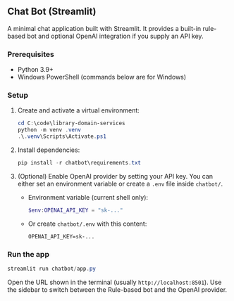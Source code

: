 ## Chat Bot (Streamlit)

A minimal chat application built with Streamlit. It provides a built-in rule-based bot and optional OpenAI integration if you supply an API key.

### Prerequisites
- Python 3.9+
- Windows PowerShell (commands below are for Windows)

### Setup
1. Create and activate a virtual environment:
   
   ```powershell
   cd C:\code\library-domain-services
   python -m venv .venv
   .\.venv\Scripts\Activate.ps1
   ```

2. Install dependencies:

   ```powershell
   pip install -r chatbot\requirements.txt
   ```

3. (Optional) Enable OpenAI provider by setting your API key. You can either set an environment variable or create a `.env` file inside `chatbot/`.

   - Environment variable (current shell only):
     ```powershell
     $env:OPENAI_API_KEY = "sk-..."
     ```

   - Or create `chatbot/.env` with this content:
     ```
     OPENAI_API_KEY=sk-...
     ```

### Run the app

```powershell
streamlit run chatbot/app.py
```

Open the URL shown in the terminal (usually `http://localhost:8501`). Use the sidebar to switch between the Rule-based bot and the OpenAI provider.


